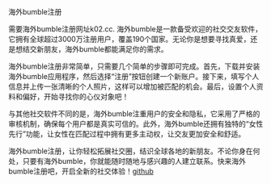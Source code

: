 海外bumble注册

需要海外bumble注册网址k02.cc. 海外bumble是一款备受欢迎的社交交友软件，它拥有全球超过3000万注册用户，覆盖190个国家。无论你是想要寻找真爱，还是想结交新朋友，海外bumble都能满足你的需求。

海外bumble注册非常简单，只需要几个简单的步骤即可完成。首先，下载并安装海外bumble应用程序，然后选择“注册”按钮创建一个新账户。接下来，填写个人信息并上传一张清晰的个人照片，这样可以增加被匹配的机会。最后，设置个人资料和偏好，开始寻找你的心仪对象吧！

与其他社交软件不同的是，海外bumble注重用户的安全和隐私，它采用了严格的审核机制，确保每个用户都是真实可信的。此外，海外bumble还拥有独特的“女性先行”功能，让女性在匹配过程中拥有更多主动权，让交友更加安全和舒适。

海外bumble注册，让你轻松拓展社交圈，结识全球各地的新朋友。不论你身在何处，只要有海外bumble，你就能随时随地与感兴趣的人建立联系。快来海外bumble注册吧，开启全新的社交体验！[github](https://github.com)
